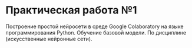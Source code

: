 # Практическая работа №1 
  Построение простой нейросети в среде Google Colaboratory на языке программирования Python. Обучение базовой модели.
  По дисциплине (искусственные нейронные сети).

